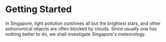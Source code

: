 # Getting Started

In Singapore, light pollution outshines all but the brightest stars, and other astronomical objects are often blocked by clouds. Since usually one has nothing better to do, we shall investigate Singapore's meteorology.
